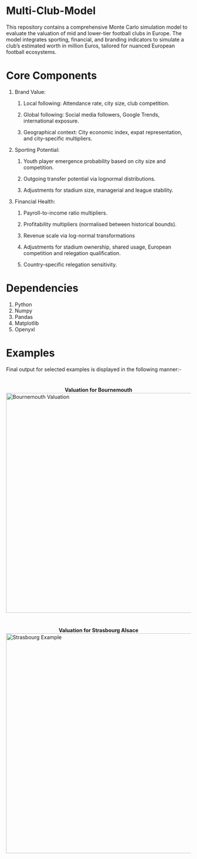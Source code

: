 # Multi-Club-Model
This repository contains a comprehensive Monte Carlo simulation model to evaluate the valuation of mid and lower-tier football clubs in Europe. The model integrates sporting, financial, and branding indicators to simulate a club’s estimated worth in million Euros, tailored for nuanced European football ecosystems.

# Core Components
1. Brand Value:
    1. Local following: Attendance rate, city size, club competition.
       
    2. Global following: Social media followers, Google Trends, international exposure.
       
    3. Geographical context: City economic index, expat representation, and city-specific multipliers.

2. Sporting Potential:
   1. Youth player emergence probability based on city size and competition.

   2. Outgoing transfer potential via lognormal distributions.

   3. Adjustments for stadium size, managerial and league stability.

3. Financial Health:
   1. Payroll-to-income ratio multipliers.
     
   2. Profitability multipliers (normalised between historical bounds).
     
   3. Revenue scale via log-normal transformations
     
   4. Adjustments for stadium ownership, shared usage, European competition and relegation qualification.
     
   5. Country-specific relegation sensitivity.
  

# Dependencies
1. Python
2. Numpy
3. Pandas
4. Matplotlib
5. Openyxl

# Examples
Final output for selected examples is displayed in the following manner:-
#
<center><b>Valuation for Bournemouth</b></center>
<img width="1000" height="600" alt="Bournemouth Valuation" src="https://github.com/user-attachments/assets/ae46bc94-b760-4606-9f40-9cbcb7bca634" />

#
<center><b>Valuation for Strasbourg Alsace</b></center>
<img width="1000" height="600" alt="Strasbourg Example" src="https://github.com/user-attachments/assets/8a1b0534-d97b-4627-b7c8-ab2b0aa400c7" />
